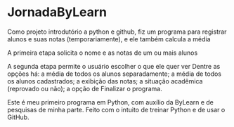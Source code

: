 # JornadaByLearn
Como projeto introdutório a python e github, fiz um programa para registrar alunos e suas notas (temporariamente), e ele também calcula a média

A primeira etapa solicita o nome e as notas de um ou mais alunos

A segunda etapa permite o usuário escolher o que ele quer ver
Dentre as opções há:
  a média de todos os alunos separadamente;
  a média de todos os alunos cadastrados;
  a exibição das notas;
  a situação acadêmica (reprovado ou não);
  a opção de Finalizar o programa.
  

Este é meu primeiro programa em Python, com auxílio da ByLearn e de pesquisas de minha parte.
Feito com o intuito de treinar Python e de usar o GitHub.
